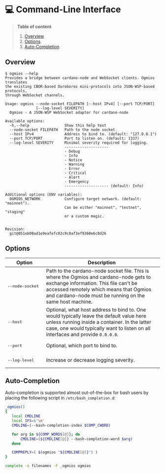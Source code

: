 # :computer: Command-Line Interface

> **Table of content**
>
> 1. [Overview](#overiew)
> 1. [Options](#options)
> 1. [Auto-Completion](#auto-completion)

## Overview

```
$ ogmios --help
Provides a bridge between cardano-node and WebSocket clients. Ogmios translates
the existing CBOR-based Ouroboros mini-protocols into JSON-WSP-based protocols,
through WebSocket channels.

Usage: ogmios --node-socket FILEPATH [--host IPv4] [--port TCP/PORT]
              [--log-level SEVERITY]
  Ogmios - A JSON-WSP WebSocket adaptor for cardano-node

Available options:
  -h,--help                Show this help text
  --node-socket FILEPATH   Path to the node socket.
  --host IPv4              Address to bind to. (default: "127.0.0.1")
  --port TCP/PORT          Port to listen on. (default: 1337)
  --log-level SEVERITY     Minimal severity required for logging.
                           --------------------
                           - Debug
                           - Info
                           - Notice
                           - Warning
                           - Error
                           - Critical
                           - Alert
                           - Emergency
                           -------------------- (default: Info)

Additional options (ENV variables):
  OGMIOS_NETWORK           Configure target network. (default: "mainnet").
                           Can be either "mainnet", "testnet", "staging"
                           or a custom magic.


Revision:
  git@851eb00ad1e9eafefc02c9c8af3ef9360e6c8d26
```

## Options 

| Option                    | Description                                                                                                                                                                                                                           |
| ---                       | ---                                                                                                                                                                                                                                   |
| <pre>--node-socket </pre> | Path to the cardano-node socket file. This is where the Ogmios and cardano-node gets to exchange information. This file can't be accessed remotely which means that Ogmios and cardano-node must be running on the same host machine. |
| <pre>--host        </pre> | Optional, what host address to bind to. One would typically leave the default value here unless running inside a container. In the latter case, one would typically want to listen on all interfaces and provide `0.0.0.0`.           |
| <pre>--port        </pre> | Optional, which port to bind to.                                                                                                                                                                                                      |
| <pre>--log-level   </pre> | Increase or decrease logging severity.                                                                                                                                                                                                |

## Auto-Completion

Auto-completion is supported almost out-of-the-box for bash users by placing
the following script in `/etc/bash_completion.d`:

```bash
_ogmios()
{
   local CMDLINE
   local IFS=$'\n'
   CMDLINE=(--bash-completion-index $COMP_CWORD)

   for arg in ${COMP_WORDS[@]}; do
       CMDLINE=(${CMDLINE[@]} --bash-completion-word $arg)
   done

   COMPREPLY=( $(ogmios "${CMDLINE[@]}") )
}

complete -o filenames -F _ogmios ogmios
```
